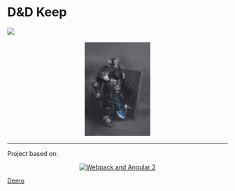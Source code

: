 # D&D Keep 

<a href="https://travis-ci.org/svitlychnyi/dnd-keep"><img src="https://travis-ci.org/svitlychnyi/dnd-keep.svg?branch=master"></a>

<p align="center">
  <a href="https://www.behance.net/in2eternity" target="_blank">
    <img width="150" alt="D&D Keep" src="src/assets/img/sargon.jpg">
  </a>
</p>

___

Project based on: 
<p align="center">
  <a href="https://angularclass.com" target="_blank">
    <img src="https://cloud.githubusercontent.com/assets/1016365/9863762/a84fed4a-5af7-11e5-9dde-d5da01e797e7.png" alt="Webpack and Angular 2" width="300"/>
  </a>
</p>

<a href="http://svitlychnyi.github.io/dnd-keep/">Demo</a>
    